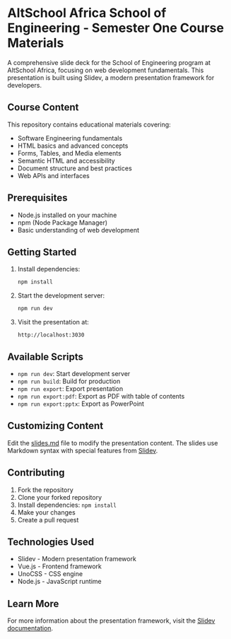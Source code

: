 # AltSchool Africa School of Engineering - Semester One Course Materials

A comprehensive slide deck for the School of Engineering program at AltSchool Africa, focusing on web development fundamentals. This presentation is built using Slidev, a modern presentation framework for developers.

## Course Content

This repository contains educational materials covering:
- Software Engineering fundamentals
- HTML basics and advanced concepts
- Forms, Tables, and Media elements
- Semantic HTML and accessibility
- Document structure and best practices
- Web APIs and interfaces

## Prerequisites

- Node.js installed on your machine
- npm (Node Package Manager)
- Basic understanding of web development

## Getting Started

1. Install dependencies:
   ```bash
   npm install
   ```

2. Start the development server:
   ```bash
   npm run dev
   ```

3. Visit the presentation at:
   ```
   http://localhost:3030
   ```

## Available Scripts

- `npm run dev`: Start development server
- `npm run build`: Build for production
- `npm run export`: Export presentation
- `npm run export:pdf`: Export as PDF with table of contents
- `npm run export:pptx`: Export as PowerPoint

## Customizing Content

Edit the [slides.md](./slides.md) file to modify the presentation content. The slides use Markdown syntax with special features from [Slidev](https://sli.dev/).

## Contributing

1. Fork the repository
2. Clone your forked repository
3. Install dependencies: `npm install`
4. Make your changes
5. Create a pull request

## Technologies Used

- Slidev - Modern presentation framework
- Vue.js - Frontend framework
- UnoCSS - CSS engine
- Node.js - JavaScript runtime

## Learn More

For more information about the presentation framework, visit the [Slidev documentation](https://sli.dev/).
